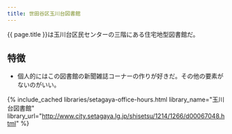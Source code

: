 ```yaml
---
title: 世田谷区玉川台図書館
---
```


{{ page.title }}は玉川台区民センターの三階にある住宅地型図書館だ。

## 特徴

* 個人的にはこの図書館の新聞雑誌コーナーの作りが好きだ。その他の要素がないのがいい。

{% include_cached libraries/setagaya-office-hours.html
    library_name="玉川台図書館"
    library_url="http://www.city.setagaya.lg.jp/shisetsu/1214/1266/d00067048.html" %}
